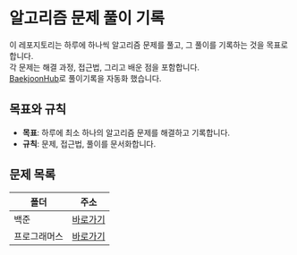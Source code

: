 # 알고리즘 문제 풀이 기록

이 레포지토리는 하루에 하나씩 알고리즘 문제를 풀고, 그 풀이를 기록하는 것을 목표로 합니다.
<br/> 각 문제는 해결 과정, 접근법, 그리고 배운 점을 포함합니다.
<br/> [BaekjoonHub](https://github.com/BaekjoonHub/BaekjoonHub)로 풀이기록을 자동화 했습니다.

## 목표와 규칙

- **목표**: 하루에 최소 하나의 알고리즘 문제를 해결하고 기록합니다.
- **규칙**: 문제, 접근법, 풀이를 문서화합니다.

## 문제 목록

| 폴더         | 주소                       |
| ------------ | -------------------------- |
| 백준         | [바로가기](./백준)         |
| 프로그래머스 | [바로가기](./프로그래머스) |
